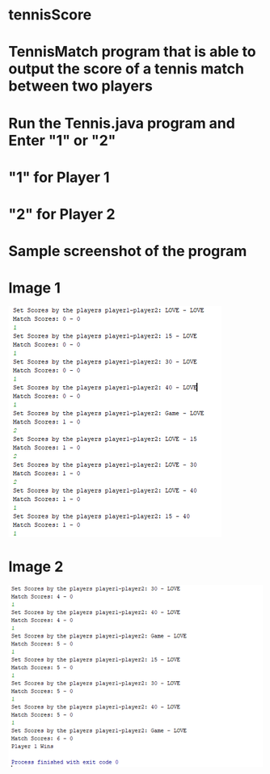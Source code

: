 # tennisScore
# TennisMatch program that is able to output the score of a tennis match between two players

# Run the Tennis.java program and Enter "1" or "2"
# "1" for Player 1
# "2" for Player 2 
# Sample screenshot of the program 
# Image 1
![image](https://github.com/caushik/tennisScore/blob/master/Capture%201.PNG)

# Image 2
![image](https://github.com/caushik/tennisScore/blob/master/Capture%202.PNG)
